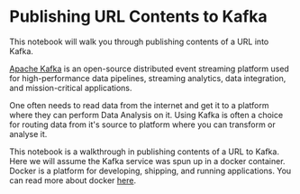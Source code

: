 # Publishing URL Contents to Kafka

This notebook will walk you through publishing contents of a URL into Kafka. 

[Apache Kafka](https://kafka.apache.org/) is an open-source distributed event streaming platform used for high-performance data pipelines, streaming analytics, data integration, and mission-critical applications.

One often needs to read data from the internet and get it to a platform where they can perform Data Analysis on it. Using Kafka is often a choice for routing data from it's source to platform where you can transform or analyse it. 

This notebook is a walkthrough in publishing contents of a URL to Kafka. Here we will assume the Kafka service was spun up in a docker container. Docker is a platform for developing, shipping, and running applications. You can read more about docker [here](https://docs.docker.com/get-started/overview/). 